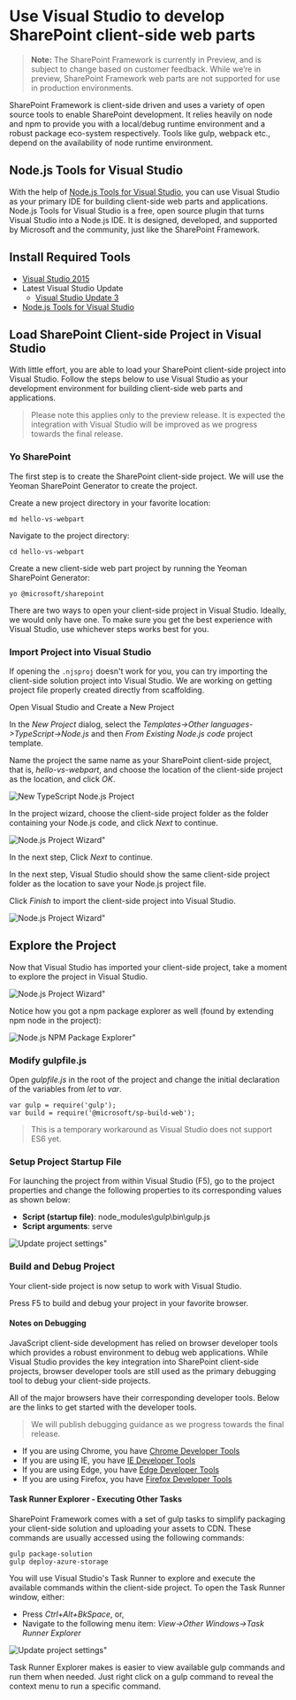 # Use Visual Studio to develop SharePoint client-side web parts

>**Note:** The SharePoint Framework is currently in Preview, and is subject to change based on customer feedback.  While we’re in preview, SharePoint Framework web parts are not supported for use in production environments.

SharePoint Framework is client-side driven and uses a variety of open source tools to enable SharePoint development. It relies heavily on node and npm to provide you with a local/debug runtime environment and a robust package eco-system respectively. Tools like gulp, webpack etc., depend on the availability of node runtime environment. 

## Node.js Tools for Visual Studio 
With the help of [Node.js Tools for Visual Studio](https://www.visualstudio.com/en-us/features/node-js-vs.aspx), you can use Visual Studio as your primary IDE for building client-side web parts and applications. Node.js Tools for Visual Studio is a free, open source plugin that turns Visual Studio into a Node.js IDE. It is designed, developed, and supported by Microsoft and the community, just like the SharePoint Framework.

## Install Required Tools
- [Visual Studio 2015](https://go.microsoft.com/fwlink/?LinkId=691978&clcid=0x409)
- Latest Visual Studio Update
    - [Visual Studio Update 3](https://www.visualstudio.com/en-us/news/releasenotes/vs2015-update3-vs)
- [Node.js Tools for Visual Studio](https://github.com/Microsoft/nodejstools/releases/download/v1.2.Dev-7.20.2016/NTVS.Dev.2016-07-20.VS.2015.msi)

## Load SharePoint Client-side Project in Visual Studio
With little effort, you are able to load your SharePoint client-side project into Visual Studio. Follow the steps below to use Visual Studio as your development environment for building client-side web parts and applications.

> Please note this applies only to the preview release. It is expected the integration with Visual Studio will be improved as we progress towards the final release.

### Yo SharePoint
The first step is to create the SharePoint client-side project. We will use the Yeoman SharePoint Generator to create the project.

Create a new project directory in your favorite location:

```
md hello-vs-webpart
```

Navigate to the project directory:

```
cd hello-vs-webpart
```

Create a new client-side web part project by running the Yeoman SharePoint Generator:

```
yo @microsoft/sharepoint
```

There are two ways to open your client-side project in Visual Studio. Ideally, we would only have one. To make sure you get the best experience with Visual Studio, use whichever steps works best for you.

### Import Project into Visual Studio
If opening the `.njsproj` doesn't work for you, you can try importing the client-side solution project into Visual Studio. We are working on getting project file properly created directly from scaffolding.

Open Visual Studio and Create a New Project

In the *New Project* dialog, select the *Templates->Other languages->TypeScript->Node.js* and then *From Existing Node.js code* project template.

Name the project the same name as your SharePoint client-side project, that is, *hello-vs-webpart*, and choose the location of the client-side project as the location, and click *OK*.

![New TypeScript Node.js Project](./images/hello-vs-webpart-new-project-ts-nodejs.PNG) 

In the project wizard, choose the client-side project folder as the folder containing your Node.js code, and click *Next* to continue.

![Node.js Project Wizard"](./images/hellow-vs-webpart-step1-wizard.PNG) 

In the next step, Click *Next* to continue.

In the next step, Visual Studio should show the same client-side project folder as the location to save your Node.js project file.

Click *Finish* to import the client-side project into Visual Studio.

![Node.js Project Wizard"](./images/hello-vs-webpart-finish-wizard.PNG) 

## Explore the Project
Now that Visual Studio has imported your client-side project, take a moment to explore the project in Visual Studio.

![Node.js Project Wizard"](./images/hello-vs-webpart-soln-explorer.PNG) 

Notice how you got a npm package explorer as well (found by extending npm node in the project):

![Node.js NPM Package Explorer"](./images/hello-vs-webpart-npm-explorer.PNG) 

### Modify gulpfile.js
Open *gulpfile.js* in the root of the project and change the initial declaration of the variables from *let* to *var*.

```
var gulp = require('gulp');
var build = require('@microsoft/sp-build-web');
```

> This is a temporary workaround as Visual Studio does not support ES6 yet.

### Setup Project Startup File
For launching the project from within Visual Studio (F5), go to the project properties and change the following properties to its corresponding values as shown below:
- **Script (startup file)**: node_modules\gulp\bin\gulp.js
- **Script arguments**: serve

![Update project settings"](./images/hello-vs-webpart-update-properties.PNG) 

### Build and Debug Project
Your client-side project is now setup to work with Visual Studio.

Press F5 to build and debug your project in your favorite browser.

#### Notes on Debugging
JavaScript client-side development has relied on browser developer tools which provides a robust environment to debug web applications. While Visual Studio provides the key integration into SharePoint client-side projects, browser developer tools are still used as the primary debugging tool to debug your client-side projects. 

All of the major browsers have their corresponding developer tools. Below are the links to get started with the developer tools.

> We will publish debugging guidance as we progress towards the final release. 

- If you are using Chrome, you have [Chrome Developer Tools](https://developer.chrome.com/devtools)
- If you are using IE, you have [IE Developer Tools](https://msdn.microsoft.com/en-us/library/gg589507(v=vs.85).aspx)
- If you are using Edge, you have [Edge Developer Tools](https://developer.microsoft.com/en-us/microsoft-edge/platform/documentation/f12-devtools-guide/)
- If you are using Firefox, you have [Firefox Developer Tools](https://developer.mozilla.org/en-US/docs/Tools)

#### Task Runner Explorer - Executing Other Tasks
SharePoint Framework comes with a set of gulp tasks to simplify packaging your client-side solution and uploading your assets to CDN. These commands are usually accessed using the following commands:

```
gulp package-solution
gulp deploy-azure-storage
```

You will use Visual Studio's Task Runner to explore and execute the available commands within the client-side project. To open the Task Runner window, either:
- Press *Ctrl+Alt+BkSpace*, or,
- Navigate to the following menu item: *View->Other Windows->Task Runner Explorer*

![Update project settings"](./images/hello-vs-webpart-task-runner.PNG) 

Task Runner Explorer makes is easier to view available gulp commands and run them when needed. Just right click on a gulp command to reveal the context menu to run a specific command. 

